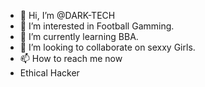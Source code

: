 - 👋 Hi, I’m @DARK-TECH
- 👀 I’m interested in Football Gamming.
- 🌱 I’m currently learning BBA.
- 💞️ I’m looking to collaborate on sexxy Girls.
- 📫 How to reach me now
-   Ethical Hacker

<!---
DARK-TECH is a ✨ special ✨ repository because its `README.md` (this file) appears on your GitHub profile.
You can click the Preview link to take a look at your changes.
--->
